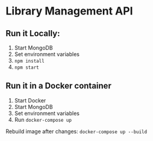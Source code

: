# Library Management API

## Run it Locally:
1. Start MongoDB
2. Set environment variables
3. `npm install`
4. `npm start`

## Run it in a Docker container
1. Start Docker
2. Start MongoDB
3. Set environment variables
4. Run  `docker-compose up`

Rebuild image after changes:
`docker-compose up --build`
 